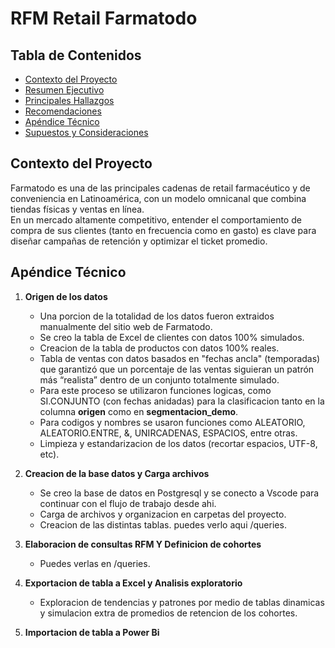 # RFM Retail Farmatodo

## Tabla de Contenidos

- [Contexto del Proyecto](#contexto-del-proyecto)
- [Resumen Ejecutivo](#resumen-para-stakeholders)
- [Principales Hallazgos](#principales-hallazgos)
- [Recomendaciones](#recomendaciones)
- [Apéndice Técnico](#apéndice-técnico)
- [Supuestos y Consideraciones](#supuestos-y-consideraciones)

## Contexto del Proyecto 

Farmatodo es una de las principales cadenas de retail farmacéutico y de conveniencia en Latinoamérica, con un modelo omnicanal que combina tiendas físicas y ventas en línea.  
En un mercado altamente competitivo, entender el comportamiento de compra de sus clientes (tanto en frecuencia como en gasto) es clave para diseñar campañas de retención y optimizar el ticket promedio.



## Apéndice Técnico

1. **Origen de los datos**

    - Una porcion de la totalidad de los datos fueron extraidos manualmente del sitio web de Farmatodo.
    - Se creo la tabla de Excel de clientes con datos 100% simulados.
    - Creacion de la tabla de productos con datos 100% reales.
    - Tabla de ventas con datos basados en "fechas ancla" (temporadas) que garantizó que un porcentaje de las ventas siguieran un patrón más “realista” dentro de un conjunto totalmente simulado.
    - Para este proceso se utilizaron funciones logicas, como SI.CONJUNTO (con fechas anidadas) para la clasificacion tanto en la columna **origen** como en **segmentacion_demo**.
    - Para codigos y nombres se usaron funciones como ALEATORIO, ALEATORIO.ENTRE, &, UNIRCADENAS, ESPACIOS, entre otras.
    - Limpieza y estandarizacion de los datos (recortar espacios, UTF-8, etc).

2. **Creacion de la base datos y Carga archivos**

    - Se creo la base de datos en Postgresql y se conecto a Vscode para continuar con el flujo de trabajo desde ahi.
    - Carga de archivos y organizacion en carpetas del proyecto.
    - Creacion de las distintas tablas. puedes verlo aqui /queries.

4. **Elaboracion de consultas RFM Y Definicion de cohortes**
    
    - Puedes verlas en /queries.

5. **Exportacion de tabla a Excel y Analisis exploratorio**

    - Exploracion de tendencias y patrones por medio de tablas dinamicas y simulacion extra de promedios de retencion de los cohortes.

6. **Importacion de tabla a Power Bi**

    

